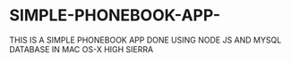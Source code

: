 # SIMPLE-PHONEBOOK-APP-
THIS IS A SIMPLE PHONEBOOK APP DONE USING NODE JS AND MYSQL DATABASE IN MAC OS-X HIGH SIERRA
